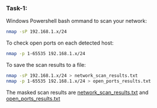 ### Task-1:
Windows Powershell bash ommand to scan your network:
```bash
nmap -sP 192.168.1.x/24
```
To check open ports on each detected host:
```bash
nmap -p 1-65535 192.168.1.x/24
```
To save the scan results to a file:
```bash
nmap -sP 192.168.1.x/24 > network_scan_results.txt
nmap -p 1-65535 192.168.1.x/24 > open_ports_results.txt
```
The masked scan results are [network_scan_results.txt](https://github.com/atharva-mohite/Assignment-ML_Level-1/blob/fbf4aad80d1048c10ca72f04d67080a5e6f815ba/Ans-5%3A%20LAN%20Network%20Health%20Check%20Automation/network_scan_results.txt) and [open_ports_results.txt](https://www.openai.com)

